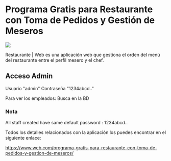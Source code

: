 # Programa Gratis para Restaurante con Toma de Pedidos y Gestión de Meseros

<img src="https://i0.wp.com/www.configuroweb.com/wp-content/uploads/2020/01/Programa-Gratis-para-Restaurante-con-Toma-de-Pedidos-y-Gestion-de-Meseros-1.jpg?resize=800%2C500&ssl=1">

Restaurante | Web es una aplicación web que gestiona el orden del menú del restaurante entre el perfil mesero y el chef.

## Acceso Admin
Usuario "admin"
Contraseña "1234abcd.."

Para ver los empleados:
Busca en la BD

### Nota
All staff created have same default password : 1234abcd..

Todos los detalles relacionados con la aplicación los puedes encontrar en el siguiente enlace:

https://www.web.com/programa-gratis-para-restaurante-con-toma-de-pedidos-y-gestion-de-meseros/
